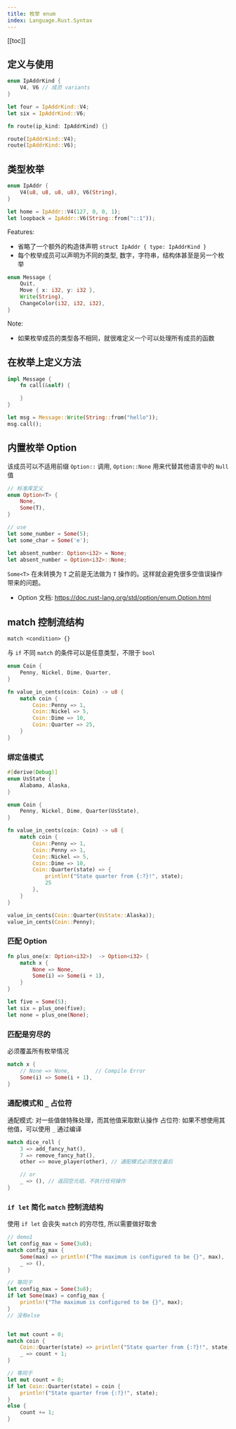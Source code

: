 ```yaml
---
title: 枚举 enum
index: Language.Rust.Syntax
---
```


[[toc]]

## 定义与使用

``` rust
enum IpAddrKind {
    V4, V6 // 成员 variants
}

let four = IpAddrKind::V4;
let six = IpAddrKind::V6;

fn route(ip_kind: IpAddrKind) {}

route(IpAddrKind::V4);
route(IpAddrKind::V6);
```

## 类型枚举


``` rust
enum IpAddr {
    V4(u8, u8, u8, u8), V6(String),
}

let home = IpAddr::V4(127, 0, 0, 1);
let loopback = IpAddr::V6(String::from("::1"));

```

Features:
- 省略了一个额外的构造体声明 `struct IpAddr { type: IpAddrKind }`
- 每个枚举成员可以声明为不同的类型, 数字，字符串，结构体甚至是另一个枚举


``` rust
enum Message {
    Quit,
    Move { x: i32, y: i32 },
    Write(String),
    ChangeColor(i32, i32, i32),
}
```

Note:
- 如果枚举成员的类型各不相同，就很难定义一个可以处理所有成员的函数

## 在枚举上定义方法

``` rust
impl Message {
    fn call(&self) {

    }
}

let msg = Message::Write(String::from("hello"));
msg.call();

```

## 内置枚举 Option

该成员可以不适用前缀 `Option::` 调用, `Option::None` 用来代替其他语言中的 `Null` 值

``` rust
// 标准库定义
enum Option<T> {
    None, 
    Some(T),
}

// use
let some_number = Some(5);
let some_char = Some('e');

let absent_number: Option<i32> = None;
let absent_number = Option<i32>::None;
```

`Some<T>` 在未转换为 `T` 之前是无法做为 `T` 操作的。这样就会避免很多空值误操作带来的问题。

- Option 文档: <https://doc.rust-lang.org/std/option/enum.Option.html>


## match 控制流结构

`match <condition> {}` 

与 `if` 不同 `match` 的条件可以是任意类型，不限于 `bool`

``` rust
enum Coin {
    Penny, Nickel, Dime, Quarter,
}

fn value_in_cents(coin: Coin) -> u8 {
    match coin {
        Coin::Penny => 1,
        Coin::Nickel => 5,
        Coin::Dime => 10,
        Coin::Quarter => 25,
    }
}
```

### 绑定值模式

``` rust
#[derive(Debug)]
enum UsState {
    Alabama, Alaska,
}

enum Coin {
    Penny, Nickel, Dime, Quarter(UsState),
}

fn value_in_cents(coin: Coin) -> u8 {
    match coin {
        Coin::Penny => 1,
        Coin::Penny => 1,
        Coin::Nickel => 5,
        Coin::Dime => 10,
        Coin::Quarter(state) => {
            println!("State quarter from {:?}!", state);
            25
        },
    }
}

value_in_cents(Coin::Quarter(UsState::Alaska));
value_in_cents(Coin::Penny);
```

### 匹配 Option

``` rust
fn plus_one(x: Option<i32>)  -> Option<i32> {
    match x {
        None => None,
        Some(i) => Some(i + 1),
    }
}

let five = Some(5);
let six = plus_one(five);
let none = plus_one(None);
``` 

### 匹配是穷尽的

必须覆盖所有枚举情况

``` rust
match x {
    // None => None,        // Compile Error
    Some(i) => Some(i + 1),
}


```

### 通配模式和 `_` 占位符

通配模式: 对一些值做特殊处理，而其他值采取默认操作
占位符: 如果不想使用其他值，可以使用 `_` 通过编译

``` rust
match dice_roll {
    3 => add_fancy_hat(),
    7 => remove_fancy_hat(),
    other => move_player(other), // 通配模式必须放在最后

    // or
    _ => (), // 返回空元组，不执行任何操作
}
```

### `if let` 简化 `match` 控制流结构

使用 `if let` 会丧失 `match` 的穷尽性, 所以需要做好取舍

``` rust
// demo1
let config_max = Some(3u8);
match config_max {
    Some(max) => println!("The maximum is configured to be {}", max),
    _ => (),
}

// 等同于
let config_max = Some(3u8);
if let Some(max) = config_max {
    println!("The maximum is configured to be {}", max);
}
// 没有else
```


``` rust

let mut count = 0;
match coin {
    Coin::Quarter(state) => println!("State quarter from {:?}!", state),
    _ => count + 1;
}

// 等同于
let mut count = 0;
if let Coin::Quarter(state) = coin {
    println!("State quarter from {:?}!", state);
}
else {
    count += 1;
}

```

